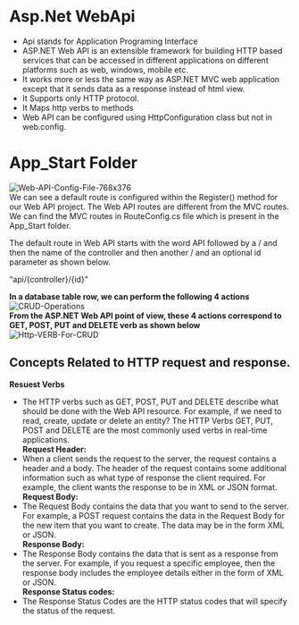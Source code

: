 # Asp.Net WebApi
* Api stands for Application Programing Interface
* ASP.NET Web API is an extensible framework for building HTTP based services that can be accessed in different applications on different platforms such as web, windows, mobile etc.
* It works more or less the same way as ASP.NET MVC web application except that it sends data as a response instead of html view.
* It Supports only HTTP protocol.
* It Maps http verbs to methods
* Web API can be configured using HttpConfiguration class but not in web.config.
# App_Start Folder<br>
![Web-API-Config-File-768x376](https://user-images.githubusercontent.com/74582120/133383391-3bc002ca-dcd4-499e-b307-a78027357e47.png)<br>
We can see a default route is configured within the Register() method for our Web API project. The Web API routes are different from the MVC routes. We can find the MVC routes in RouteConfig.cs file which is present in the App_Start folder.

The default route in Web API starts with the word API followed by a / and then the name of the controller and then another / and an optional id parameter as shown below.

“api/{controller}/{id}”


**In a database table row, we can perform the following 4 actions**<br/>
![CRUD-Operations](https://user-images.githubusercontent.com/74582120/133376938-4fd0f506-f20f-4bd9-9620-f5e67b45b95e.png)<br>
**From the ASP.NET Web API point of view, these 4 actions correspond to GET, POST, PUT and DELETE verb as shown below**
![Http-VERB-For-CRUD](https://user-images.githubusercontent.com/74582120/133377013-dfa7104f-9009-471f-a0db-791030fc7096.png)<br>

## Concepts Related to HTTP request and response.
**Resuest Verbs**
* The HTTP verbs such as GET, POST, PUT and DELETE describe what should be done with the Web API resource. For example, if we need to read, create, update or delete an entity? The HTTP Verbs GET, PUT, POST and DELETE are the most commonly used verbs in real-time applications.<br>
**Request Header:**
* When a client sends the request to the server, the request contains a header and a body. The header of the request contains some additional information such as what type of response the client required. For example, the client wants the response to be in XML or JSON format.<br>
**Request Body:**
* The Request Body contains the data that you want to send to the server. For example, a POST request contains the data in the Request Body for the new item that you want to create. The data may be in the form XML or JSON.<br>
**Response Body:**
* The Response Body contains the data that is sent as a response from the server. For example, if you request a specific employee, then the response body includes the employee details either in the form of XML or JSON.<br>
**Response Status codes:**
* The Response Status Codes are the HTTP status codes that will specify the status of the request. 
